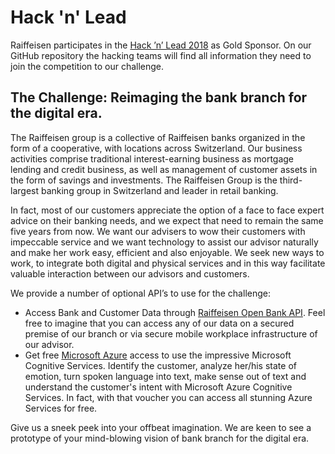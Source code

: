 # Hack 'n' Lead

Raiffeisen participates in the [Hack ’n’ Lead 2018](http://hackandlead.com/) as Gold Sponsor. On our GitHub repository the hacking teams will find all information they need to join the competition to our challenge.

## The Challenge: Reimaging the bank branch for the digital era.

The Raiffeisen group is a collective of Raiffeisen banks organized in the form of a cooperative, with locations across Switzerland. Our business activities comprise traditional interest-earning business as mortgage lending and credit business, as well as management of customer assets in the form of savings and investments. The Raiffeisen Group is the third-largest banking group in Switzerland and leader in retail banking.

In fact, most of our customers appreciate the option of a face to face expert advice on their banking needs, and we expect that need to remain the same five years from now. We want our advisers to wow their customers with impeccable service and we want technology to assist our advisor naturally and make her work easy, efficient and also enjoyable. We seek new ways to work, to integrate both digital and physical services and in this way facilitate valuable interaction between our advisors and customers. 

We provide a number of optional API’s to use for the challenge:
* Access Bank and Customer Data through [Raiffeisen Open Bank API](https://api-syt.raiffeisen.ch/openbank/v1/). Feel free to imagine that you can access any of our data on a secured premise of our branch or via secure mobile workplace infrastructure of our advisor. 
* Get free [Microsoft Azure](https://azure.microsoft.com/) access to use the impressive Microsoft Cognitive Services. Identify the customer, analyze her/his state of emotion, turn spoken language into text, make sense out of text and understand the customer's intent with Microsoft Azure Cognitive Services. In fact, with that voucher you can access all stunning Azure Services for free.

Give us a sneek peek into your offbeat imagination. We are keen to see a prototype of your mind-blowing vision of bank branch for the digital era.
